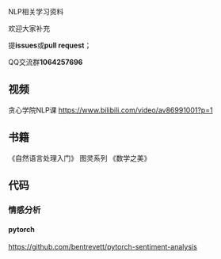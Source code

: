 NLP相关学习资料

欢迎大家补充

提**issues**或**pull request**；

QQ交流群**1064257696**


## 视频
贪心学院NLP课
https://www.bilibili.com/video/av86991001?p=1

## 书籍
《自然语言处理入门》 图灵系列
《数学之美》


## 代码

### 情感分析

#### pytorch

https://github.com/bentrevett/pytorch-sentiment-analysis

